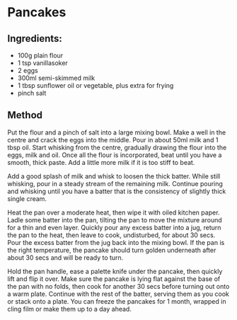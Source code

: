 # Pancakes

##  Ingredients:

  * 100g plain flour
  * 1 tsp vanillasoker
  * 2 eggs
  * 300ml semi-skimmed milk
  * 1 tbsp sunflower oil or vegetable, plus extra for frying
  * pinch salt 

## Method

Put the flour and a pinch of salt into a large mixing bowl. Make a well in the centre and crack the eggs into the middle. Pour in about 50ml milk and 1 tbsp oil. Start whisking from the centre, gradually drawing the flour into the eggs, milk and oil. Once all the flour is incorporated, beat until you have a smooth, thick paste. Add a little more milk if it is too stiff to beat.

Add a good splash of milk and whisk to loosen the thick batter. While still whisking, pour in a steady stream of the remaining milk. Continue pouring and whisking until you have a batter that is the consistency of slightly thick single cream.

Heat the pan over a moderate heat, then wipe it with oiled kitchen paper. Ladle some batter into the pan, tilting the pan to move the mixture around for a thin and even layer. Quickly pour any excess batter into a jug, return the pan to the heat, then leave to cook, undisturbed, for about 30 secs. Pour the excess batter from the jug back into the mixing bowl. If the pan is the right temperature, the pancake should turn golden underneath after about 30 secs and will be ready to turn.

Hold the pan handle, ease a palette knife under the pancake, then quickly lift and flip it over. Make sure the pancake is lying flat against the base of the pan with no folds, then cook for another 30 secs before turning out onto a warm plate. Continue with the rest of the batter, serving them as you cook or stack onto a plate. You can freeze the pancakes for 1 month, wrapped in cling film or make them up to a day ahead.